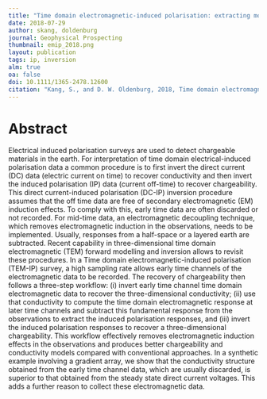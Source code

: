 ```yaml
---
title: "Time domain electromagnetic-induced polarisation: extracting more induced polarisation information from grounded source time domain electromagnetic data"
date: 2018-07-29
author: skang, doldenburg
journal: Geophysical Prospecting
thumbnail: emip_2018.png
layout: publication
tags: ip, inversion
alm: true
oa: false
doi: 10.1111/1365-2478.12600
citation: "Kang, S., and D. W. Oldenburg, 2018, Time domain electromagnetic-induced polarisation: extracting more induced polarisation information from grounded source time domain electromagnetic data: Geophysical Prospecting, 66, 74–86. doi:10.1111/1365-2478.12600"
---
```




# Abstract

Electrical induced polarisation surveys are used to detect chargeable materials in the earth. For interpretation of time domain electrical-induced polarisation data a common procedure is to first invert the direct current (DC) data (electric current on time) to recover conductivity and then invert the induced polarisation (IP) data (current off-time) to recover chargeability. This direct current-induced polarisation (DC-IP) inversion procedure assumes that the off time data are free of secondary electromagnetic (EM) induction effects. To comply with this, early time data are often discarded or not recorded. For mid-time data, an electromagnetic decoupling technique, which removes electromagnetic induction in the observations, needs to be implemented. Usually, responses from a half-space or a layered earth are subtracted. Recent capability in three-dimensional time domain electromagnetic (TEM) forward modelling and inversion allows to revisit these procedures. In a Time domain electromagnetic-induced polarisation (TEM-IP) survey, a high sampling rate allows early time channels of the electromagnetic data to be recorded. The recovery of chargeability then follows a three-step workflow: (i) invert early time channel time domain electromagnetic data to recover the three-dimensional conductivity; (ii) use that conductivity to compute the time domain electromagnetic response at later time channels and subtract this fundamental response from the observations to extract the induced polarisation responses, and (iii) invert the induced polarisation responses to recover a three-dimensional chargeability. This workflow effectively removes electromagnetic induction effects in the observations and produces better chargeability and conductivity models compared with conventional approaches. In a synthetic example involving a gradient array, we show that the conductivity structure obtained from the early time channel data, which are usually discarded, is superior to that obtained from the steady state direct current voltages. This adds a further reason to collect these electromagnetic data.